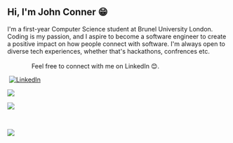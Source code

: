## Hi, I'm John Conner 😁
I'm a first-year Computer Science student at Brunel University London. Coding is my passion, and I aspire to become a software engineer to create a positive impact on how people connect with software. I'm always open to diverse tech experiences, whether that's hackathons, confrences etc. <br> <br>
‎ ‎ ‎ ‎ ‎ ‎ ‎ ‎ ‎ ‎ ‎ ‎ ‎ ‎ 
Feel free to connect with me on LinkedIn 😊.

‎
[![LinkedIn](https://img.shields.io/badge/LinkedIn-%230077B5.svg?logo=linkedin&logoColor=white)]([https://www.linkedin.com/in/jhtconner/) 


![](https://github-readme-stats.vercel.app/api?username=johnhtconner&theme=midnight-purple&hide_border=true&include_all_commits=false&count_private=false) 
 
![](https://github-readme-stats.vercel.app/api/top-langs/?username=johnhtconner&theme=midnight-purple&hide_border=true&include_all_commits=false&count_private=false&layout=compact)

‎ 
‎ 

![](https://quotes-github-readme.vercel.app/api?type=horizontal&theme=dark)



